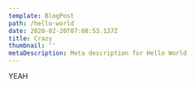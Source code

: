 ```yaml
---
template: BlogPost
path: /hello-world
date: 2020-02-20T07:08:53.137Z
title: Crazy
thumbnail: ''
metaDescription: Meta description for Hello World
---
```


YEAH
